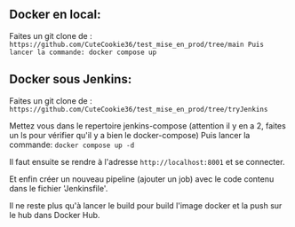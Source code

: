 ## Docker en local:
Faites un git clone de : `https://github.com/CuteCookie36/test_mise_en_prod/tree/main Puis lancer la commande: docker compose up`

## Docker sous Jenkins:
Faites un git clone de : `https://github.com/CuteCookie36/test_mise_en_prod/tree/tryJenkins`

Mettez vous dans le repertoire jenkins-compose (attention il y en a 2, faites un ls pour vérifier qu'il y a bien le docker-compose) Puis lancer la commande: `docker compose up -d`

Il faut ensuite se rendre à l'adresse `http://localhost:8001` et se connecter.

Et enfin créer un nouveau pipeline (ajouter un job) avec le code contenu dans le fichier 'Jenkinsfile'.

Il ne reste plus qu'à lancer le build pour build l'image docker et la push sur le hub dans Docker Hub.

